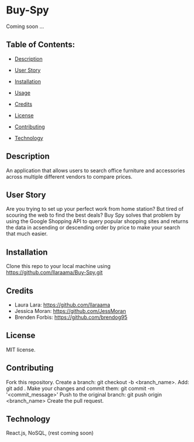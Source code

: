 # Buy-Spy
Coming soon ... 

 ## Table of Contents:
  * [Description](#Description)
 
  * [User Story](#User-Story)
  
  * [Installation](#Installation)

  * [Usage](#Usage)
  
  * [Credits](#Credits)

  * [License](#License)

  * [Contributing](#Contributing)

  * [Technology](#Technology)
  
  ## Description
  An application that allows users to search office furniture and accessories across multiple different vendors to compare prices.
  
  ## User Story
  Are you trying to set up your perfect work from home station? But tired of scouring the web to find the best deals? Buy Spy solves that problem by using the Google Shopping     API  to query popular shopping sites and returns the data in acsending or descending order by price to make your search that much easier.
  
  ## Installation 
  Clone this repo to your local machine using https://github.com/llaraama/Buy-Spy.git
  
  ## Credits
  * Laura Lara: https://github.com/llaraama
  * Jessica Moran: https://github.com/JessMoran
  * Brenden Forbis: https://github.com/brendog95

  
  ## License 
  MIT license.
  
  ## Contributing 
  Fork this repository. Create a branch: git checkout -b <branch_name>. Add: git add . Make your changes and commit them: git commit -m '<commit_message>' Push to the original     branch: git push origin <branch_name> Create the pull request.
  
  ## Technology
  React.js, NoSQL, (rest coming soon)
